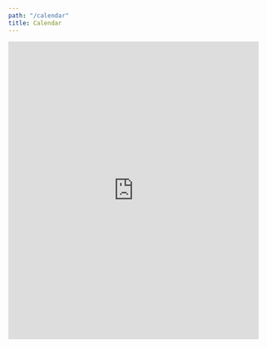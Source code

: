 ```yaml
---
path: "/calendar"
title: Calendar
---
```


<iframe src="https://calendar.google.com/calendar/embed?showTitle=0&amp;showPrint=0&amp;showCalendars=0&amp;height=600&amp;wkst=2&amp;bgcolor=%23FAFAFA&amp;src=bdockq395jec5fcnthlqnu7dms%40group.calendar.google.com&amp;color=%23711616&amp;ctz=America%2FLos_Angeles" style="border-width:0" width="100%" height="600" frameborder="0" scrolling="no"></iframe>
